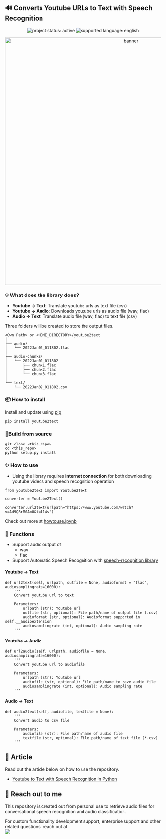 
## 🔊 Converts Youtube URLs to Text with Speech Recognition 

<p>
  <p align="center">
<img alt="project status: active" src="https://img.shields.io/badge/Project%20Status-%F0%9F%94%A5Active-brightgreen"> <img alt="supported language: english" src="https://img.shields.io/badge/Supported%20Language-English-blueviolet">

</p>



<div align="center">
  <img alt="banner" src="https://user-images.githubusercontent.com/33477318/147850310-902fa3c3-910c-48de-815a-9e8f54487d73.jpg" width="800"><br>
</div>

### 💡 What does the library does?

- **Youtube -> Text**: Translate youtube urls as text file (csv)
- **Youtube -> Audio**: Downloads youtube urls as audio file (wav, flac)
- **Audio -> Text**: Translate audio file (wav, flac) to text file (csv)


Three folders will be created to store the output files.  
```
<Own Path> or <HOME_DIRECTORY>/youtube2text
│
├── audio/
│   └── 2022Jan02_011802.flac
|
├── audio-chunks/
│   └── 2022Jan02_011802
│       ├── chunk1.flac
│       ├── chunk2.flac
│       └── chunk3.flac
│   
└── text/
    └── 2022Jan02_011802.csv
```


### :package: How to install
Install and update using [pip](https://pypi.org/project/youtube2text/)
```
pip install youtube2text
```


### 🔧Build from source 
```
git clone <this_repo>
cd <this_repo>
python setup.py install
```

### ✨ How to use 
- Using the library requires **internet connection** for both downloading youtube videos and speech recognition operation
```
from youtube2text import Youtube2Text

converter = Youtube2Text()

converter.url2text(urlpath="https://www.youtube.com/watch?v=Ad9Q8rM0Am0&t=114s")
```

Check out more at [howtouse.ipynb](tests/howtouse.ipynb)

### 📌 Functions 
- Support audio output of   
    - wav
    - flac
- Support Automatic Speech Recognition with [speech-recognition library](https://pypi.org/project/SpeechRecognition/)

#### Youtube -> Text
```
def url2text(self, urlpath, outfile = None, audioformat = "flac", audiosamplingrate=16000):
    '''
    Convert youtube url to text

    Parameters:
        urlpath (str): Youtube url
        outfile (str, optional): File path/name of output file (.csv)
        audioformat (str, optional): Audioformat supported in self.__audioextension
        audiosamplingrate (int, optional): Audio sampling rate
    '''
```

#### Youtube -> Audio
```
def url2audio(self, urlpath, audiofile = None, audiosamplingrate=16000):
    '''
    Convert youtube url to audiofile

    Parameters:
        urlpath (str): Youtube url
        audiofile (str, optional): File path/name to save audio file
        audiosamplingrate (int, optional): Audio sampling rate
    '''
```

#### Audio -> Text
```
def audio2text(self, audiofile, textfile = None):
    '''
    Convert audio to csv file

    Parameters:
        audiofile (str): File path/name of audio file
        textfile (str, optional): File path/name of text file (*.csv)
    '''
```
## 📝 Article 

Read out the article below on how to use the repository. 

- [Youtube to Text with Speech Recognition in Python](https://towardsdatascience.com/youtube-to-text-with-speech-recognition-in-python-cd47d6d98b16?sk=be41e705c8b182795712a70419a5b8d0)


## 📩 Reach out to me  

This repository is created out from personal use to retrieve audio files for conversational speech recognition and audio classification.

For custom functionality development support, enterprise support and other related questions, reach out at  
<a href="mailto:codenamewei@gmail.com"><img src="https://img.shields.io/badge/-codenamewei@gmail.com-D14836?style=flat&logo=Gmail&logoColor=white"/></a>
